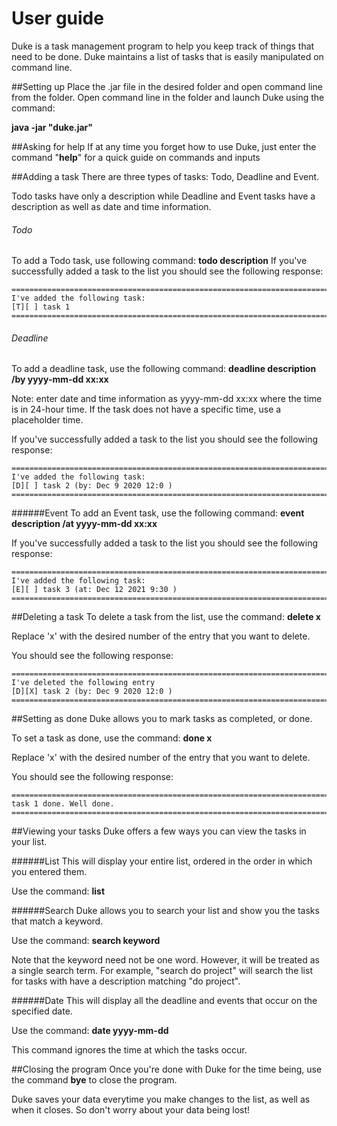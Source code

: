 # User guide

Duke is a task management program to help you keep track of things that need to be done. Duke maintains a list of tasks
that is easily manipulated on command line.

##Setting up
Place the .jar file in the desired folder and open command line from the folder. Open command line in the folder 
and launch Duke using the command:

**java -jar "duke.jar"**

##Asking for help
If at any time you forget how to use Duke, just enter the command "**help**" for a quick guide on commands and inputs

##Adding a task
There are three types of tasks: Todo, Deadline and Event.

Todo tasks have only a description while Deadline and Event tasks have a description as well as date and time information.

###### Todo
To add a Todo task, use following command: **todo description**
If you've successfully added a task to the list you should see the following response:
```
========================================================================
I've added the following task:
[T][ ] task 1
========================================================================
```

###### Deadline
To add a deadline task, use the following command: **deadline description /by yyyy-mm-dd xx:xx**

Note: enter date and time information as yyyy-mm-dd xx:xx where the time is in 24-hour time. If the task does not have
a specific time, use a placeholder time.

If you've successfully added a task to the list you should see the following response:
```
========================================================================
I've added the following task:
[D][ ] task 2 (by: Dec 9 2020 12:0 )
========================================================================
```
######Event
To add an Event task, use the following command: **event description /at yyyy-mm-dd xx:xx**

If you've successfully added a task to the list you should see the following response:
```
========================================================================
I've added the following task:
[E][ ] task 3 (at: Dec 12 2021 9:30 )
========================================================================
```

##Deleting a task
To delete a task from the list, use the command: **delete x** 

Replace 'x' with the desired number of the entry that you want to delete.

You should see the following response:
````
========================================================================
I've deleted the following entry
[D][X] task 2 (by: Dec 9 2020 12:0 )
========================================================================
````


##Setting as done
Duke allows you to mark tasks as completed, or done.

To set a task as done, use the command: **done x**

Replace 'x' with the desired number of the entry that you want to delete.

You should see the following response:
````
========================================================================
task 1 done. Well done.
========================================================================
````

##Viewing your tasks
Duke offers a few ways you can view the tasks in your list.

######List
This will display your entire list, ordered in the order in which you entered them.

Use the command: **list**

######Search
Duke allows you to search your list and show you the tasks that match a keyword.

Use the command: **search keyword**

Note that the keyword need not be one word. However, it will be treated as a single search term. For example, 
"search do project" will search the list for tasks with have a description matching "do project".

######Date
This will display all the deadline and events that occur on the specified date.

Use the command: **date yyyy-mm-dd**

This command ignores the time at which the tasks occur.

##Closing the program
Once you're done with Duke for the time being, use the command **bye** to close the program.

Duke saves your data everytime you make changes to the list, as well as when it closes. So don't worry about your 
data being lost!